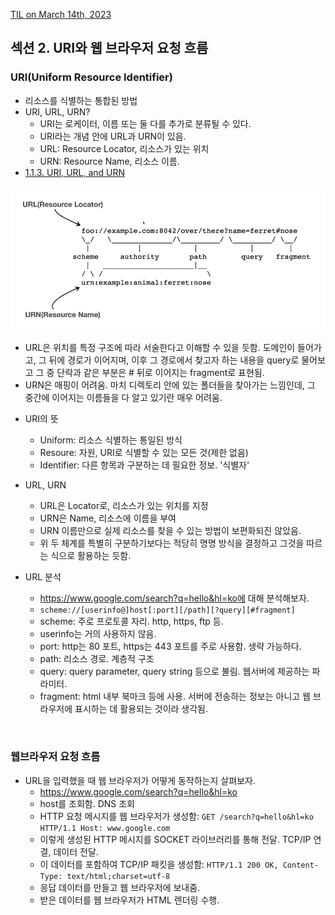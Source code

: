 [TIL on March 14th, 2023](../../TIL/2023/03/03-14-2023.md)
## 섹션 2. URI와 웹 브라우저 요청 흐름
### URI(Uniform Resource Identifier)
* 리소스를 식별하는 통합된 방법
* URI, URL, URN?
  - URI는 로케이터, 이름 또는 둘 다를 추가로 분류될 수 있다.
  - URI라는 개념 안에 URL과 URN이 있음.
  - URL: Resource Locator, 리소스가 있는 위치
  - URN: Resource Name, 리소스 이름.
* [1.1.3. URI, URL, and URN](https://www.ietf.org/rfc/rfc3986.txt)

![url과 urn](./img/url-urn.png)
  - URL은 위치를 특정 구조에 따라 서술한다고 이해할 수 있을 듯함. 도메인이 들어가고, 그 뒤에 경로가 이어지며, 이후 그 경로에서 찾고자 하는 내용을 query로 물어보고 그 중 단락과 같은 부분은 # 뒤로 이어지는 fragment로 표현됨.
  - URN은 매핑이 어려움. 마치 디렉토리 안에 있는 폴더들을 찾아가는 느낌인데, 그 중간에 이어지는 이름들을 다 알고 있기란 매우 어려움.

* URI의 뜻
  - Uniform: 리소스 식별하는 통일된 방식
  - Resoure: 자원, URI로 식별할 수 있는 모든 것(제한 없음)
  - Identifier: 다른 항목과 구분하는 데 필요한 정보. '식별자'

* URL, URN
  - URL은 Locator로, 리소스가 있는 위치를 지정
  - URN은 Name, 리소스에 이름을 부여
  - URN 이름만으로 실제 리소스를 찾을 수 있는 방법이 보편화되진 않았음.
  - 위 두 체계를 특별히 구분하기보다는 적당히 명명 방식을 결정하고 그것을 따르는 식으로 활용하는 듯함.

* URL 분석
  - https://www.google.com/search?q=hello&hl=ko에 대해 분석해보자.
  - `scheme://[userinfo@]host[:port][/path][?query][#fragment]`
  - scheme: 주로 프로토콜 자리. http, https, ftp 등. 
  - userinfo는 거의 사용하지 않음.
  - port: http는 80 포트, https는 443 포트를 주로 사용함. 생략 가능하다.
  - path: 리소스 경로. 계층적 구조
  - query: query parameter, query string 등으로 불림. 웹서버에 제공하는 파라미터.
  - fragment: html 내부 북마크 등에 사용. 서버에 전송하는 정보는 아니고 웹 브라우저에 표시하는 데 활용되는 것이라 생각됨.
<br>

### 웹브라우저 요청 흐름
* URL을 입력했을 때 웹 브라우저가 어떻게 동작하는지 살펴보자.
  - https://www.google.com/search?q=hello&hl=ko
  - host를 조회함. DNS 조회
  - HTTP 요청 메시지를 웹 브라우저가 생성함: `GET /search?q=hello&hl=ko HTTP/1.1 Host: www.google.com`
  - 이렇게 생성된 HTTP 메시지를 SOCKET 라이브러리를 통해 전달. TCP/IP 연결, 데이터 전달.
  - 이 데이터를 포함하여 TCP/IP 패킷을 생성함: `HTTP/1.1 200 OK, Content-Type: text/html;charset=utf-8`
  - 응답 데이터를 만들고 웹 브라우저에 보내줌.
  - 받은 데이터를 웹 브라우저가 HTML 렌더링 수행.
<br>